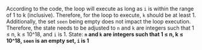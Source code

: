 According to the code, the loop will execute as long as `i` is within the range of 1 to k (inclusive). Therefore, for the loop to execute, `k` should be at least 1. Additionally, the set `seen` being empty does not impact the loop execution. Therefore, the state needs to be adjusted to `n` and `k` are integers such that 1 ≤ n, k ≤ 10^18, and `i` is 1.
State: **`n` and `k` are integers such that 1 ≤ n, k ≤ 10^18, `seen` is an empty set, `i` is 1**